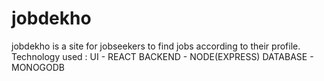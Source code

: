 # jobdekho

jobdekho is a site for jobseekers to find jobs according to their profile. 
Technology used   :  UI  - REACT
                BACKEND  - NODE(EXPRESS)
            DATABASE     - MONOGODB
            
